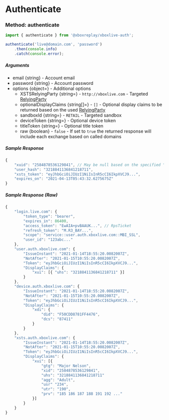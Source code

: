 # Authenticate

### Method: authenticate

```javascript
import { authenticate } from '@xboxreplay/xboxlive-auth';

authenticate('live@domain.com', 'password')
	.then(console.info)
	.catch(console.error);
```

##### Arguments

-   email {string} - Account email
-   password {string} - Account password
-   options {object=} - Additional options
    -   XSTSRelyingParty {string=} - `http://xboxlive.com` - Targeted [RelyingParty](04-RelyingParty.md#relyingparty)
    -   optionalDisplayClaims {string[]=} - `[]` - Optional display claims to be returned based on the used [RelyingParty](04-RelyingParty.md#optional-display-claims)
    -   sandboxId {string=} - `RETAIL` - Targeted sandbox
    -   deviceToken {string=} - Optional device token
    -   titleToken {string=} - Optional title token
    -   raw {boolean} - `false` - If set to `true` the returned response will include each exchange based on called domains

##### Sample Response

```javascript
{
    "xuid": "2584878536129841", // May be null based on the specified "RelyingParty"
    "user_hash": "3218841136841218711",
    "xsts_token": "eyJhbGciOiJIUzI1NiIsInR5cCI6IkpXVCJ9...",
    "expires_on": "2021-04-13T05:43:32.6275675Z"
}
```

##### Sample Response (Raw)

```javascript
{
    "login.live.com": {
        "token_type": "bearer",
        "expires_in": 86400,
        "access_token": "EwAIA+pvBAAUK...", // RpsTicket
        "refresh_token": "M.R3_BAY...",
        "scope": "service::user.auth.xboxlive.com::MBI_SSL",
        "user_id": "123abc..."
    },
    "user.auth.xboxlive.com": {
        "IssueInstant": "2021-01-14T18:55:20.0082007Z",
        "NotAfter": "2021-01-15T10:55:20.0082007Z",
        "Token": "eyJhbGciOiJIUzI1NiIsInR5cCI6IkpXVCJ9...",
        "DisplayClaims": {
            "xui": [{ "uhs": "3218841136841218711" }]
        }
    },
    "device.auth.xboxlive.com": {
        "IssueInstant": "2021-01-14T18:55:20.0082007Z",
        "NotAfter": "2021-01-15T10:55:20.0082007Z",
        "Token": "eyJhbGciOiJIUzI1NiIsInR5cCI6IkpXVCJ9...",
        "DisplayClaims": {
            "xdi": {
                "did": "F50CDD8781FF4476",
                "dcs": "87411"
            }
        }
    },
    "xsts.auth.xboxlive.com": {
        "IssueInstant": "2021-01-14T18:55:20.0082007Z",
        "NotAfter": "2021-01-15T10:55:20.0082007Z",
        "Token": "eyJhbGciOiJIUzI1NiIsInR5cCI6IkpXVCJ9...",
        "DisplayClaims": {
            "xui": [{
                "gtg": "Major Nelson",
                "xid": "2584878536129841",
                "uhs": "3218841136841218711"
                "agg": "Adult",
                "usr" "234",
                "utr": "190",
                "prv": "185 186 187 188 191 192 ..."
            }]
        }
    }
}
```
